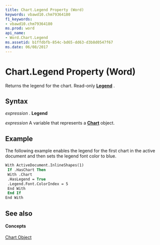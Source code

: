 ```yaml
---
title: Chart.Legend Property (Word)
keywords: vbawd10.chm79364180
f1_keywords:
- vbawd10.chm79364180
ms.prod: word
api_name:
- Word.Chart.Legend
ms.assetid: b1ffdbfb-854c-bd65-dd63-d3b8d0547f67
ms.date: 06/08/2017
---
```



# Chart.Legend Property (Word)

Returns the legend for the chart. Read-only **[Legend](legend-object-word.md)** .


## Syntax

 _expression_ . **Legend**

 _expression_ A variable that represents a **[Chart](chart-object-word.md)** object.


## Example

The following example enables the legend for the first chart in the active document and then sets the legend font color to blue.


```vb
With ActiveDocument.InlineShapes(1) 
 If .HasChart Then 
 With .Chart 
 .HasLegend = True 
 .Legend.Font.ColorIndex = 5 
 End With 
 End If 
End With
```


## See also


#### Concepts


[Chart Object](chart-object-word.md)

